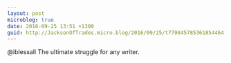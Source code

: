 ```yaml
---
layout: post
microblog: true
date: 2016-09-25 13:51 +1300
guid: http://JacksonOfTrades.micro.blog/2016/09/25/t779845785361854464.html
---
```

@iblessall The ultimate struggle for any writer.
